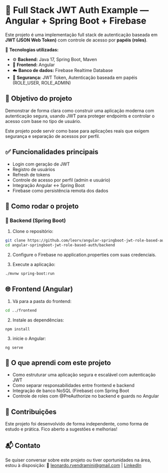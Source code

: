 # 🔐 Full Stack JWT Auth Example — Angular + Spring Boot + Firebase

Este projeto é uma implementação full stack de autenticação baseada em **JWT (JSON Web Token)** com controle de acesso por **papéis (roles)**.

📌 **Tecnologias utilizadas:**
- ⚙️ **Backend:** Java 17, Spring Boot, Maven
- 🧠 **Frontend:** Angular
- ☁️ **Banco de dados:** Firebase Realtime Database
- 🔐 **Segurança:** JWT Token, Autenticação baseada em papéis (ROLE_USER, ROLE_ADMIN)

## 🎯 Objetivo do projeto

Demonstrar de forma clara como construir uma aplicação moderna com autenticação segura, usando JWT para proteger endpoints e controlar o acesso com base no tipo de usuário.

Este projeto pode servir como base para aplicações reais que exigem segurança e separação de acessos por perfil.

## ✅ Funcionalidades principais

- Login com geração de JWT
- Registro de usuários
- Refresh de tokens
- Controle de acesso por perfil (admin e usuário)
- Integração Angular ↔ Spring Boot
- Firebase como persistência remota dos dados

## 🚀 Como rodar o projeto

### 🔧 Backend (Spring Boot)

1. Clone o repositório:

```bash
git clone https://github.com/leorv/angular-springboot-jwt-role-based-auth.git
cd angular-springboot-jwt-role-based-auth/backend
```

2. Configure o Firebase no application.properties com suas credenciais.

3. Execute a aplicação:

```bash
./mvnw spring-boot:run
```

## 🌐 Frontend (Angular)

1. Vá para a pasta do frontend:

```bash
cd ../frontend
```

2. Instale as dependências:

```
npm install
```

3. inicie o Angular:

```
ng serve
```

## 🧠 O que aprendi com este projeto

- Como estruturar uma aplicação segura e escalável com autenticação JWT
- Como separar responsabilidades entre frontend e backend
- Integração de banco NoSQL (Firebase) com Spring Boot
- Controle de roles com @PreAuthorize no backend e guards no Angular

## 🤝 Contribuições

Este projeto foi desenvolvido de forma independente, como forma de estudo e prática. Fico aberto a sugestões e melhorias!

## 📬 Contato

Se quiser conversar sobre este projeto ou tiver oportunidades na área, estou à disposição:
📧 leonardo.rvendramini@gmail.com | [LinkedIn](https://www.linkedin.com/in/leorv/)